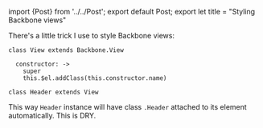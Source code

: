 import {Post} from '../../Post';
export default Post;
export let title = "Styling Backbone views"

There's a little trick I use to style Backbone views:

    class View extends Backbone.View

      constructor: ->
        super
        this.$el.addClass(this.constructor.name)

    class Header extends View

This way `Header` instance will have class `.Header` attached to its element
automatically. This is DRY.
